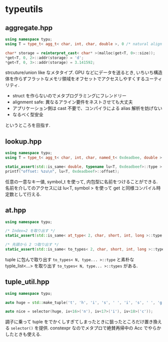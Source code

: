 # typeutils

## aggregate.hpp

```c++
using namespace typu;
using T = type_t< agg_t< char, int, char, double >, 0 /* natural align */ >;

char* storage = reinterpret_cast< char* >(malloc(get<T, 0>::size));
*get<T, 0, 2>::addr(storage) = 'd';
*get<T, 0, 3>::addr(storage) = 3.141592;

```

strcuture/union like なメタタイプ.
GPU などにデータを送るとき, いちいち構造体を作らずフラットなメモリ領域をオフセットでアクセスしやすくするユーティリティ.

* struct を作らないのでメタプログラミングにフレンドリー
* alignment safe: 異なるアライン要件をネストさせても大丈夫
* アプリケーション側は cast 不要で、コンパイラによる alias 解析を妨げない
* なるべく型安全

というところを目指す.

## lookup.hpp

```c++
using namespace typu;
using T = type_t< agg_t< char, int, char, named_t< 0xdeadbee, double >, 0 /* natural align */ >;

static_assert(std::is_same< double, typename lu<T, 0xdeadbeef>::type >::value, "found type must be double");
printf("offset: %zu\n", lu<T, 0xdeadbeef>::offset);
```

任意の一意なキー値, symbol_t を使って, 内包型に名前をつけることができる.
名前を介してのアクセスには lu<T, symbol > を使って get と同様コンパイル時定数として行える.

## at.hpp

```c++
using namespace typu;

/* Index=2 を取り出す */
static_assert(std::is_same< at_type< 2, char, short, int, long >::type, int >::value, "sorry"); 

/* 先頭から 2 つ取り出す */
static_assert(std::is_same< to_types< 2, char, short, int, long >::type, std::tuple< char, short > >::value, "sorry"); 
```

tuple に包んで取り出す `to_types< N, type... >::type` と素朴な typle_list<...> を取り出す `to_types< N, type... >::types` がある.

## tuple_util.hpp

```c++
using namespace typu;

auto huge = std::make_tuple('t', 'h', 'i', 's', ' ', 'i', 's', ' ', 'g', 'o', 'd', 'd', 'a', 'm', 'n', ' ', 'h', 'u', 'g', 'e', ' ', 'o', 'n', 'e');

auto nice = selector(huge, iv<16>('n'), iv<17>('i'), iv<18>('c'));
```

調子に乗って tuple をでかくしすぎてしまったときに狙ったところだけ置き換える `selector()` を提供.
constexpr なのでメタプロで絶賛再帰中の Acc でやらかしたときも使える.
